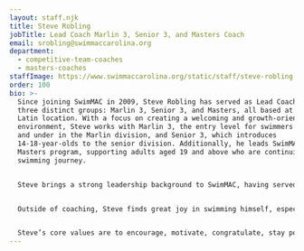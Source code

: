 ```yaml
---
layout: staff.njk
title: Steve Robling
jobTitle: Lead Coach Marlin 3, Senior 3, and Masters Coach
email: srobling@swimmaccarolina.org
department:
  - competitive-team-coaches
  - masters-coaches
staffImage: https://www.swimmaccarolina.org/static/staff/steve-robling.jpg
order: 100
bio: >-
  Since joining SwimMAC in 2009, Steve Robling has served as Lead Coach for
  three distinct groups: Marlin 3, Senior 3, and Masters, all based at the South
  Latin location. With a focus on creating a welcoming and growth-oriented
  environment, Steve works with Marlin 3, the entry level for swimmers aged 10
  and under in the Marlin division, and Senior 3, which introduces
  14-18-year-olds to the senior division. Additionally, he leads SwimMAC’s
  Masters program, supporting adults aged 19 and above who are continuing their
  swimming journey.


  Steve brings a strong leadership background to SwimMAC, having served as captain of his swim team during his senior year at The Ohio State University. His coaching philosophy centers around encouragement, motivation, and positivity. Steve believes in leading by example and emphasizes the importance of discipline and effort over shortcuts in the training process. By fostering an environment where swimmers feel congratulated and motivated, he helps athletes of all ages develop confidence in their abilities.


  Outside of coaching, Steve finds great joy in swimming himself, especially alongside North Carolina's finest in the Masters program. For Steve, SwimMAC represents the opportunity to be part of a supportive community that values growth, teamwork, and excellence at all levels of competition. 


  Steve’s core values are to encourage, motivate, congratulate, stay positive, and always lead by example.
---
```

